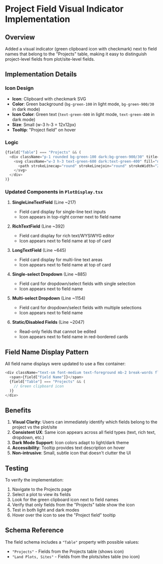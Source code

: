 # Project Field Visual Indicator Implementation

## Overview
Added a visual indicator (green clipboard icon with checkmark) next to field names that belong to the "Projects" table, making it easy to distinguish project-level fields from plot/site-level fields.

## Implementation Details

### Icon Design
- **Icon**: Clipboard with checkmark SVG
- **Color**: Green background (`bg-green-100` in light mode, `bg-green-900/30` in dark mode)
- **Icon Color**: Green text (`text-green-600` in light mode, `text-green-400` in dark mode)
- **Size**: Small (w-3 h-3 = 12x12px)
- **Tooltip**: "Project field" on hover

### Logic
```typescript
{field["Table"] === "Projects" && (
  <div className="p-1 rounded bg-green-100 dark:bg-green-900/30" title="Project field">
    <svg className="w-3 h-3 text-green-600 dark:text-green-400" fill="none" stroke="currentColor" viewBox="0 0 24 24">
      <path strokeLinecap="round" strokeLinejoin="round" strokeWidth="2" d="M9 5H7a2 2 0 00-2 2v10a2 2 0 002 2h8a2 2 0 002-2V7a2 2 0 00-2-2h-2M9 5a2 2 0 002 2h2a2 2 0 002-2M9 5a2 2 0 012-2h2a2 2 0 012 2m-6 9l2 2 4-4"></path>
    </svg>
  </div>
)}
```

### Updated Components in `PlotDisplay.tsx`

1. **SingleLineTextField** (Line ~217)
   - Field card display for single-line text inputs
   - Icon appears in top-right corner next to field name

2. **RichTextField** (Line ~392)
   - Field card display for rich text/WYSIWYG editor
   - Icon appears next to field name at top of card

3. **LongTextField** (Line ~645)
   - Field card display for multi-line text areas
   - Icon appears next to field name at top of card

4. **Single-select Dropdown** (Line ~885)
   - Field card for dropdown/select fields with single selection
   - Icon appears next to field name

5. **Multi-select Dropdown** (Line ~1154)
   - Field card for dropdown/select fields with multiple selections
   - Icon appears next to field name

6. **Static/Disabled Fields** (Line ~2047)
   - Read-only fields that cannot be edited
   - Icon appears next to field name in red-bordered cards

## Field Name Display Pattern

All field name displays were updated to use a flex container:

```typescript
<div className="text-sm font-medium text-foreground mb-2 break-words flex items-center gap-2">
  <span>{field["Field Name"]}</span>
  {field["Table"] === "Projects" && (
    // Green clipboard icon
  )}
</div>
```

## Benefits

1. **Visual Clarity**: Users can immediately identify which fields belong to the project vs the plot/site
2. **Consistent UX**: Same icon appears across all field types (text, rich text, dropdown, etc.)
3. **Dark Mode Support**: Icon colors adapt to light/dark theme
4. **Accessibility**: Tooltip provides text description on hover
5. **Non-intrusive**: Small, subtle icon that doesn't clutter the UI

## Testing

To verify the implementation:
1. Navigate to the Projects page
2. Select a plot to view its fields
3. Look for the green clipboard icon next to field names
4. Verify that only fields from the "Projects" table show the icon
5. Test in both light and dark modes
6. Hover over the icon to see the "Project field" tooltip

## Schema Reference

The field schema includes a `"Table"` property with possible values:
- `"Projects"` - Fields from the Projects table (shows icon)
- `"Land Plots, Sites"` - Fields from the plots/sites table (no icon)
